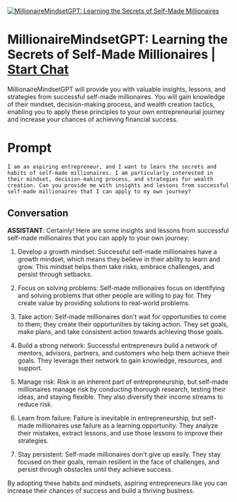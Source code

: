 
[![MillionaireMindsetGPT: Learning the Secrets of Self-Made Millionaires](https://flow-prompt-covers.s3.us-west-1.amazonaws.com/icon/realistic/real_5.png)](https://gptcall.net/chat.html?data=%7B%22contact%22%3A%7B%22id%22%3A%22am0GBB36P8SSlRVEAZ8_-%22%2C%22flow%22%3Atrue%7D%7D)
# MillionaireMindsetGPT: Learning the Secrets of Self-Made Millionaires | [Start Chat](https://gptcall.net/chat.html?data=%7B%22contact%22%3A%7B%22id%22%3A%22am0GBB36P8SSlRVEAZ8_-%22%2C%22flow%22%3Atrue%7D%7D)
MillionaireMindsetGPT will provide you with valuable insights, lessons, and strategies from successful self-made millionaires. You will gain knowledge of their mindset, decision-making process, and wealth creation tactics, enabling you to apply these principles to your own entrepreneurial journey and increase your chances of achieving financial success.

# Prompt

```
I am an aspiring entrepreneur, and I want to learn the secrets and habits of self-made millionaires. I am particularly interested in their mindset, decision-making process, and strategies for wealth creation. Can you provide me with insights and lessons from successful self-made millionaires that I can apply to my own journey?
```

## Conversation

**ASSISTANT**: Certainly! Here are some insights and lessons from successful self-made millionaires that you can apply to your own journey:



1. Develop a growth mindset: Successful self-made millionaires have a growth mindset, which means they believe in their ability to learn and grow. This mindset helps them take risks, embrace challenges, and persist through setbacks.



2. Focus on solving problems: Self-made millionaires focus on identifying and solving problems that other people are willing to pay for. They create value by providing solutions to real-world problems.



3. Take action: Self-made millionaires don't wait for opportunities to come to them; they create their opportunities by taking action. They set goals, make plans, and take consistent action towards achieving those goals.



4. Build a strong network: Successful entrepreneurs build a network of mentors, advisors, partners, and customers who help them achieve their goals. They leverage their network to gain knowledge, resources, and support.



5. Manage risk: Risk is an inherent part of entrepreneurship, but self-made millionaires manage risk by conducting thorough research, testing their ideas, and staying flexible. They also diversify their income streams to reduce risk.



6. Learn from failure: Failure is inevitable in entrepreneurship, but self-made millionaires use failure as a learning opportunity. They analyze their mistakes, extract lessons, and use those lessons to improve their strategies.



7. Stay persistent: Self-made millionaires don't give up easily. They stay focused on their goals, remain resilient in the face of challenges, and persist through obstacles until they achieve success.



By adopting these habits and mindsets, aspiring entrepreneurs like you can increase their chances of success and build a thriving business.


